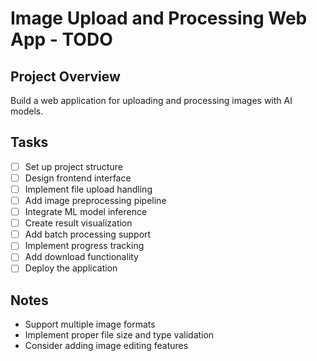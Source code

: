 # Image Upload and Processing Web App - TODO

## Project Overview
Build a web application for uploading and processing images with AI models.

## Tasks
- [ ] Set up project structure
- [ ] Design frontend interface
- [ ] Implement file upload handling
- [ ] Add image preprocessing pipeline
- [ ] Integrate ML model inference
- [ ] Create result visualization
- [ ] Add batch processing support
- [ ] Implement progress tracking
- [ ] Add download functionality
- [ ] Deploy the application

## Notes
- Support multiple image formats
- Implement proper file size and type validation
- Consider adding image editing features
